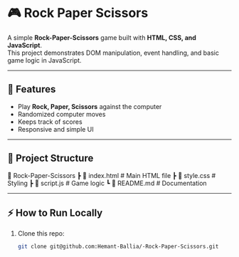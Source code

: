 # 🎮 Rock Paper Scissors  

A simple **Rock-Paper-Scissors** game built with **HTML, CSS, and JavaScript**.  
This project demonstrates DOM manipulation, event handling, and basic game logic in JavaScript.  

---

## 🚀 Features  
- Play **Rock, Paper, Scissors** against the computer  
- Randomized computer moves  
- Keeps track of scores  
- Responsive and simple UI  

---

## 📂 Project Structure  
📁 Rock-Paper-Scissors
┣ 📄 index.html # Main HTML file
┣ 📄 style.css # Styling
┣ 📄 script.js # Game logic
┗ 📄 README.md # Documentation

---


## ⚡ How to Run Locally  
1. Clone this repo:  
   ```bash
   git clone git@github.com:Hemant-Ballia/-Rock-Paper-Scissors.git
